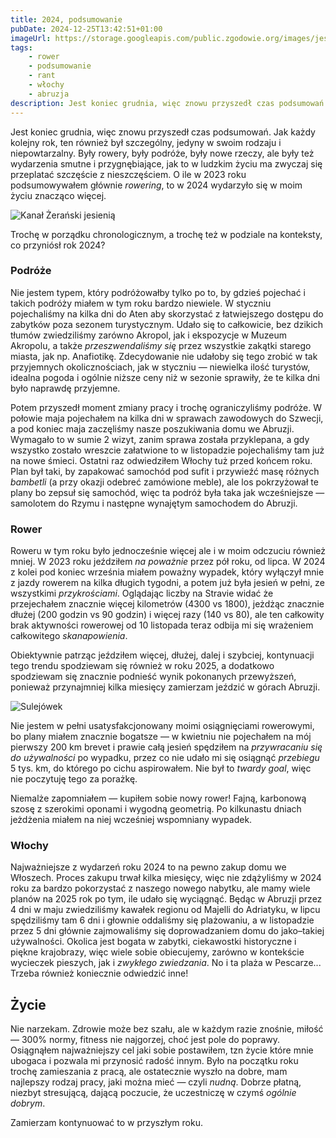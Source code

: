```yaml
---
title: 2024, podsumowanie
pubDate: 2024-12-25T13:42:51+01:00
imageUrl: https://storage.googleapis.com/public.zgodowie.org/images/jesien-kanal-zeranski.jpg
tags:
    - rower
    - podsumowanie
    - rant
    - włochy
    - abruzja
description: Jest koniec grudnia, więc znowu przyszedł czas podsumowań. Jak każdy kolejny rok, ten również był szczególny, jedyny w swoim rodzaju i niepowtarzalny. Były rowery, były podróże, były nowe rzeczy, ale były też wydarzenia smutne i przygnębiające, jak to w ludzkim życiu ma zwyczaj się przeplatać szczęście z nieszczęściem. O ile w 2023 roku podsumowywałem głównie _rowering_, to w 2024 wydarzyło się w moim życiu znacząco więcej.
---
```


Jest koniec grudnia, więc znowu przyszedł czas podsumowań. Jak każdy kolejny rok, ten również był szczególny, jedyny w swoim rodzaju i niepowtarzalny. Były rowery, były podróże, były nowe rzeczy, ale były też wydarzenia smutne i przygnębiające, jak to w ludzkim życiu ma zwyczaj się przeplatać szczęście z nieszczęściem. O ile w 2023 roku podsumowywałem głównie _rowering_, to w 2024 wydarzyło się w moim życiu znacząco więcej.

![Kanał Żerański jesienią](https://storage.googleapis.com/public.zgodowie.org/images/jesien-kanal-zeranski.jpg 'Wspaniała droga z Białołęki do Nieporętu wzdłuż Kanału Żerańskiego, polecam gorąco!')

Trochę w porządku chronologicznym, a trochę też w podziale na konteksty, co przyniósł rok 2024?

### Podróże

Nie jestem typem, który podróżowałby tylko po to, by gdzieś pojechać i takich podróży miałem w tym roku bardzo niewiele. W styczniu pojechaliśmy na kilka dni do Aten aby skorzystać z łatwiejszego dostępu do zabytków poza sezonem turystycznym. Udało się to całkowicie, bez dzikich tłumów zwiedziliśmy zarówno Akropol, jak i ekspozycje w Muzeum Akropolu, a także _przeszwendaliśmy się_ przez wszystkie zakątki starego miasta, jak np. Anafiotikę. Zdecydowanie nie udałoby się tego zrobić w tak przyjemnych okolicznościach, jak w styczniu &mdash; niewielka ilość turystów, idealna pogoda i ogólnie niższe ceny niż w sezonie sprawiły, że te kilka dni było naprawdę przyjemne.

Potem przyszedł moment zmiany pracy i trochę ograniczyliśmy podróże. W połowie maja pojechałem na kilka dni w sprawach zawodowych do Szwecji, a pod koniec maja zaczęliśmy nasze poszukiwania domu we Abruzji. Wymagało to w sumie 2 wizyt, zanim sprawa została przyklepana, a gdy wszystko zostało wreszcie załatwione to w listopadzie pojechaliśmy tam już na nowe śmieci. Ostatni raz odwiedziłem Włochy tuż przed końcem roku. Plan był taki, by zapakować samochód pod sufit i przywieźć masę różnych _bambetli_ (a przy okazji odebreć zamówione meble), ale los pokrzyżował te plany bo zepsuł się samochód, więc ta podróż była taka jak wcześniejsze &mdash; samolotem do Rzymu i następne wynajętym samochodem do Abruzji.

### Rower

Roweru w tym roku było jednocześnie więcej ale i w moim odczuciu również mniej. W 2023 roku jeździłem _na poważnie_ przez pół roku, od lipca. W 2024 z kolei pod koniec września miałem poważny wypadek, który wyłączył mnie z jazdy rowerem na kilka długich tygodni, a potem już była jesień w pełni, ze wszystkimi _przykrościami_. Oglądając liczby na Stravie widać że przejechałem znacznie więcej kilometrów (4300 vs 1800), jeżdżąc znacznie dłużej (200 godzin vs 90 godzin) i więcej razy (140 vs 80), ale ten całkowity brak aktywności rowerowej od 10 listopada teraz odbija mi się wrażeniem całkowitego _skanapowienia_.

Obiektywnie patrząc jeździłem więcej, dłużej, dalej i szybciej, kontynuacji tego trendu spodziewam się również w roku 2025, a dodatkowo spodziewam się znacznie podnieść wynik pokonanych przewyższeń, ponieważ przynajmniej kilka miesięcy zamierzam jeździć w górach Abruzji.

![Sulejówek](https://storage.googleapis.com/public.zgodowie.org/images/sulejowek.jpg 'Park przy muzeum Józefa Piłsudskiego w Sulejówku, bardzo przyjemnie kojące miejsce')

Nie jestem w pełni usatysfakcjonowany moimi osiągnięciami rowerowymi, bo plany miałem znacznie bogatsze &mdash; w kwietniu nie pojechałem na mój pierwszy 200 km brevet i prawie całą jesień spędziłem na _przywracaniu się do używalności_ po wypadku, przez co nie udało mi się osiągnąć _przebiegu_ 5 tys. km, do którego po cichu aspirowałem. Nie był to _twardy goal_, więc nie poczytuję tego za porażkę.

Niemalże zapomniałem &mdash; kupiłem sobie nowy rower! Fajną, karbonową szosę z szerokimi oponami i wygodną geometrią. Po kilkunastu dniach jeżdżenia miałem na niej wcześniej wspomniany wypadek.

### Włochy

Najważniejsze z wydarzeń roku 2024 to na pewno zakup domu we Włoszech. Proces zakupu trwał kilka miesięcy, więc nie zdążyliśmy w 2024 roku za bardzo pokorzystać z naszego nowego nabytku, ale mamy wiele planów na 2025 rok po tym, ile udało się wyciągnąć. Będąc w Abruzji przez 4 dni w maju zwiedziliśmy kawałek regionu od Majelli do Adriatyku, w lipcu spędziliśmy tam 6 dni i głownie oddaliśmy się plażowaniu, a w listopadzie przez 5 dni głównie zajmowaliśmy się doprowadzaniem domu do jako&ndash;takiej używalności. Okolica jest bogata w zabytki, ciekawostki historyczne i piękne krajobrazy, więc wiele sobie obiecujemy, zarówno w kontekście wycieczek pieszych, jak i _zwykłego zwiedzania_. No i ta plaża w Pescarze... Trzeba również koniecznie odwiedzić inne!

## Życie

Nie narzekam. Zdrowie może bez szału, ale w każdym razie znośnie, miłość &mdash; 300% normy, fitness nie najgorzej, choć jest pole do poprawy. Osiągnąłem najważniejszy cel jaki sobie postawiłem, tzn życie które mnie ubogaca i pozwala mi przynosić radość innym. Było na początku roku trochę zamieszania z pracą, ale ostatecznie wyszło na dobre, mam najlepszy rodzaj pracy, jaki można mieć &mdash; czyli _nudną_. Dobrze płatną, niezbyt stresującą, dającą poczucie, że uczestniczę w czymś _ogólnie dobrym_.

Zamierzam kontynuować to w przyszłym roku.
